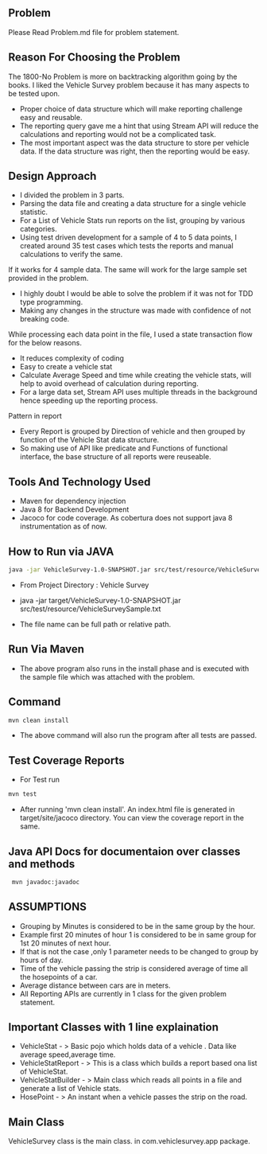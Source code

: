 Problem
------------------
Please Read Problem.md file for problem statement.

Reason For Choosing the Problem
-------------------------------
The 1800-No Problem is more on backtracking algorithm going by the books.
I liked the Vehicle Survey problem because it has many aspects to be tested upon.
* Proper choice of data structure which will make reporting challenge easy and reusable.
* The reporting query gave me a hint that using Stream API will reduce the calculations and reporting would not be a complicated task.
* The most important aspect was the data structure to store per vehicle data. If the data structure was right, then the reporting would be easy.

Design Approach
------------------
* I divided the problem in 3 parts.
* Parsing the data file and creating a data structure for a single vehicle statistic.
* For a List of Vehicle Stats run reports on the list, grouping by various categories.
* Using test driven development for a sample of 4 to 5 data points, I created around 35 test cases which tests the reports and manual calculations to verify the same.

If it works for 4 sample data. The same will work for the large sample set provided in the problem.

* I highly doubt I would be able to solve the problem if it was not for TDD type programming.
* Making any changes in the structure was made with confidence of not breaking code.


While processing each data point in the file, I used a state transaction flow for the below reasons.
* It reduces complexity of coding
* Easy to create a vehicle stat
* Calculate Average Speed and time while creating the vehicle stats, will help to avoid overhead of calculation during reporting.
* For a large data set, Stream API uses multiple threads in the background hence speeding up the reporting process.

Pattern in report
* Every Report is grouped by Direction of vehicle and then grouped by function of the Vehicle Stat data structure.
* So making use of API like predicate and Functions of functional interface, the base structure of all reports were reuseable.


Tools And Technology Used
-------------------------
* Maven for dependency injection
* Java 8 for Backend Development
* Jacoco for code coverage. As cobertura does not support java 8 instrumentation as of now.

How to Run via JAVA
-----------------
```sh
java -jar VehicleSurvey-1.0-SNAPSHOT.jar src/test/resource/VehicleSurveySample.txt
```
* From Project Directory : Vehicle Survey
* java -jar target/VehicleSurvey-1.0-SNAPSHOT.jar src/test/resource/VehicleSurveySample.txt

* The file name can be full path or relative path.

Run Via Maven
----------------
* The above program also runs in the install phase and is executed with the sample file which was attached with the problem.

Command
----------
```sh
mvn clean install
```
* The above command will also run the program after all tests are passed.

Test Coverage Reports
----------------------
* For Test run 
```sh
mvn test
```
* After running 'mvn clean install'. An index.html file is generated in target/site/jacoco directory. You can view the coverage report in the same.

Java API Docs for documentaion over classes and methods
-------------
```sh
 mvn javadoc:javadoc
```
ASSUMPTIONS
---------------------------
* Grouping by Minutes is considered to be in the same group by the hour.
* Example first 20 minutes of hour 1 is considered to be in same group for 1st 20 minutes of next hour.
* If that is not the case ,only 1 parameter needs to be changed to group by hours of day.
* Time of the vehicle passing the strip is considered average of time all the hosepoints of a car.
* Average distance between cars are in meters.
* All Reporting APIs are currently in 1 class for the given problem statement.

Important Classes with 1 line explaination
-----------------------------------------
* VehicleStat - > Basic pojo which holds data of a vehicle . Data like average speed,average time.
* VehicleStatReport - > This is a class which builds a report based ona  list of VehicleStat.
* VehicleStatBuilder - > Main class which reads all points in a file and generate a list of Vehicle stats.
* HosePoint - > An instant when a vehicle passes the strip on the road.

Main Class
---------------------------------------
VehicleSurvey class is the main class. in com.vehiclesurvey.app package.
